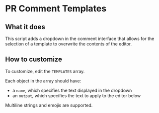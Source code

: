 # PR Comment Templates
## What it does
This script adds a dropdown in the comment interface that allows for the selection of a template to overwrite the contents of the editor.

## How to customize
To customize, edit the `TEMPLATES` array. 

Each object in the array should have:
  * a `name`, which specifies the text displayed in the dropdown
  * an `output`, which specifies the text to apply to the editor below

Multiline strings and emojis are supported.